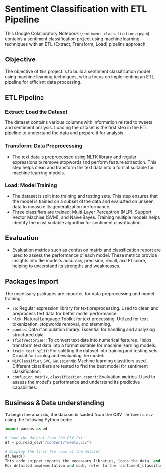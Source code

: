 # Sentiment Classification with ETL Pipeline

This Google Colaboratory Notebook (`sentiment_classification.ipynb`) contains a sentiment classification project using machine learning techniques with an ETL (Extract, Transform, Load) pipeline approach.

## Objective
The objective of this project is to build a sentiment classification model using machine learning techniques, with a focus on implementing an ETL pipeline for efficient data processing.

## ETL Pipeline

### Extract: Load the Dataset
The dataset contains various columns with information related to tweets and sentiment analysis. Loading the dataset is the first step in the ETL pipeline to understand the data and prepare it for analysis.

### Transform: Data Preprocessing
- The text data is preprocessed using NLTK library and regular expressions to remove stopwords and perform feature extraction. This step helps clean and transform the text data into a format suitable for machine learning models.

### Load: Model Training
- The dataset is split into training and testing sets. This step ensures that the model is trained on a subset of the data and evaluated on unseen data to measure its generalization performance.
- Three classifiers are trained: Multi-Layer Perceptron (MLP), Support Vector Machine (SVM), and Naive Bayes. Training multiple models helps identify the most suitable algorithm for sentiment classification.

## Evaluation
- Evaluation metrics such as confusion matrix and classification report are used to assess the performance of each model. These metrics provide insights into the model's accuracy, precision, recall, and F1 score, helping to understand its strengths and weaknesses.

## Packages Import

The necessary packages are imported for data preprocessing and model training:
- `re`: Regular expression library for text preprocessing. Used to clean and preprocess text data for better model performance.
- `nltk`: Natural Language Toolkit for text processing. Utilized for text tokenization, stopwords removal, and stemming.
- `pandas`: Data manipulation library. Essential for handling and analyzing structured data.
- `TfidfVectorizer`: To convert text data into numerical features. Helps transform text data into a format suitable for machine learning models.
- `train_test_split`: For splitting the dataset into training and testing sets. Crucial for training and evaluating the model.
- `MLPClassifier`, `SVC`, `GaussianNB`: Machine learning classifiers used. Different classifiers are tested to find the best model for sentiment classification.
- `confusion_matrix`, `classification_report`: Evaluation metrics. Used to assess the model's performance and understand its predictive capabilities.
  
## Business & Data understanding

To begin the analysis, the dataset is loaded from the CSV file `Tweets.csv` using the following Python code:

```python
import pandas as pd

# Load the dataset from the CSV file
df = pd.read_csv("/content/Tweets.csv")

# Display the first few rows of the dataset
df.head()
This code snippet imports the necessary libraries, loads the data, and shows the initial rows of the dataset for a quick understanding of its contents.
For detailed implementation and code, refer to the `sentiment_classification.ipynb` file.
